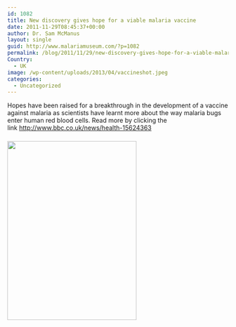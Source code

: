 ```yaml
---
id: 1082
title: New discovery gives hope for a viable malaria vaccine
date: 2011-11-29T08:45:37+00:00
author: Dr. Sam McManus
layout: single
guid: http://www.malariamuseum.com/?p=1082
permalink: /blog/2011/11/29/new-discovery-gives-hope-for-a-viable-malaria-vaccine/
Country:
  - UK
image: /wp-content/uploads/2013/04/vaccineshot.jpeg
categories:
  - Uncategorized
---
```

Hopes have been raised for a breakthrough in the development of a vaccine against malaria as scientists have learnt more about the way malaria bugs enter human red blood cells. Read more by clicking the link <http://www.bbc.co.uk/news/health-15624363>

<img id="il_fi" style="padding-right: 8px; padding-top: 8px; padding-bottom: 8px;" alt="" src="http://api.ning.com/files/N0dDT6tuFixVZI5QGbE8zBibOXQ*sPY5Qmbw2PHCj1fcjv5vv-lBag6CQa0rKDeJZ9vZutthvfuUW2FOPITYRHd*81BUZKTe/vaccineshot.jpg" width="294" height="408" />